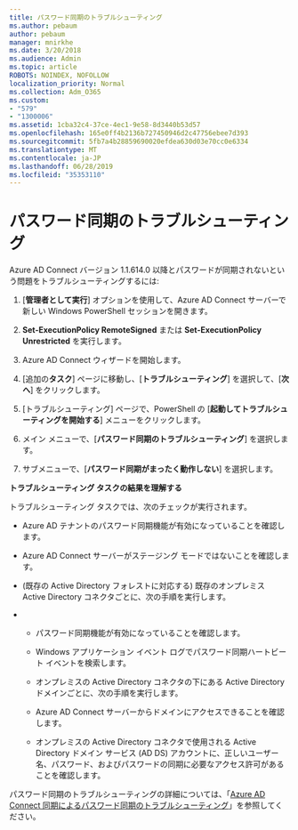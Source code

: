 ```yaml
---
title: パスワード同期のトラブルシューティング
ms.author: pebaum
author: pebaum
manager: mnirkhe
ms.date: 3/20/2018
ms.audience: Admin
ms.topic: article
ROBOTS: NOINDEX, NOFOLLOW
localization_priority: Normal
ms.collection: Adm_O365
ms.custom:
- "579"
- "1300006"
ms.assetid: 1cba32c4-37ce-4ec1-9e58-8d3440b53d57
ms.openlocfilehash: 165e0ff4b2136b727450946d2c47756ebee7d393
ms.sourcegitcommit: 5fb7a4b28859690020efdea630d03e70cc0e6334
ms.translationtype: MT
ms.contentlocale: ja-JP
ms.lasthandoff: 06/28/2019
ms.locfileid: "35353110"
---
```

# <a name="troubleshoot-password-synchronization"></a>パスワード同期のトラブルシューティング

Azure AD Connect バージョン 1.1.614.0 以降とパスワードが同期されないという問題をトラブルシューティングするには:
  
1. [**管理者として実行**] オプションを使用して、Azure AD Connect サーバーで新しい Windows PowerShell セッションを開きます。

2. **Set-ExecutionPolicy RemoteSigned** または **Set-ExecutionPolicy Unrestricted** を実行します。

3. Azure AD Connect ウィザードを開始します。

4. [追加の**タスク**] ページに移動し、[**トラブルシューティング**] を選択して、[**次へ**] をクリックします。

5. [トラブルシューティング] ページで、PowerShell の [**起動してトラブルシューティングを開始する**] メニューをクリックします。

6. メイン メニューで、[**パスワード同期のトラブルシューティング**] を選択します。

7. サブメニューで、[**パスワード同期がまったく動作しない**] を選択します。

**トラブルシューティング タスクの結果を理解する**
  
トラブルシューティング タスクでは、次のチェックが実行されます。
  
- Azure AD テナントのパスワード同期機能が有効になっていることを確認します。

- Azure AD Connect サーバーがステージング モードではないことを確認します。

- (既存の Active Directory フォレストに対応する) 既存のオンプレミス Active Directory コネクタごとに、次の手順を実行します。

- 
  - パスワード同期機能が有効になっていることを確認します。

  - Windows アプリケーション イベント ログでパスワード同期ハートビート イベントを検索します。

  - オンプレミスの Active Directory コネクタの下にある Active Directory ドメインごとに、次の手順を実行します。

  - Azure AD Connect サーバーからドメインにアクセスできることを確認します。

  - オンプレミスの Active Directory コネクタで使用される Active Directory ドメイン サービス (AD DS) アカウントに、正しいユーザー名、パスワード、およびパスワードの同期に必要なアクセス許可があることを確認します。

パスワード同期のトラブルシューティングの詳細については、「[Azure AD Connect 同期によるパスワード同期のトラブルシューティング](https://docs.microsoft.com/azure/active-directory/connect/active-directory-aadconnectsync-troubleshoot-password-synchronization)」を参照してください。
  